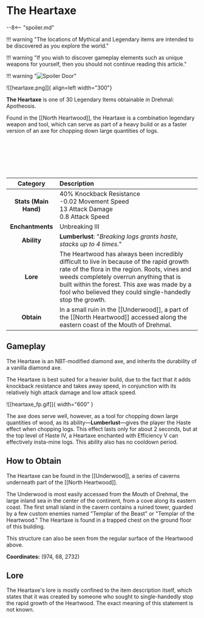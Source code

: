 # The Heartaxe

--8<-- "spoiler.md"

!!! warning "The locations of Mythical and Legendary items are intended to be discovered as you explore the world."

!!! warning "If you wish to discover gameplay elements such as unique weapons for yourself, then you should not continue reading this article."

!!! warning "![Spoiler Door](/assets/img/spoiler_door.png)"

![[heartaxe.png]]{ align=left width="300"}

**The Heartaxe** is one of 30 Legendary Items obtainable in Drehmal: Apotheosis.

Found in the [[North Heartwood]], the Heartaxe is a combination legendary weapon and tool, which can serve as part of a heavy build or as a faster version of an axe for chopping down large quantities of logs.

<br> <br> <br> <br> <br>

| Category | Description |
|:--------------------------------:|:-----------------------------------------------------------------------------------------------------------------------------------------------------------------------------|
| **Stats (Main Hand)**         | 40% Knockback Resistance <br> -0.02 Movement Speed <br> 13 Attack Damage <br> 0.8 Attack Speed         |
| **Enchantments**              | Unbreaking III |
| **Ability**                   | **Lumberlust**: "*Breaking logs grants haste, stacks up to 4 times.*" |
| **Lore**                      | The Heartwood has always been incredibly difficult to live in because of the rapid growth rate of the flora in the region. Roots, vines and weeds completely overrun anything that is built within the forest. This axe was made by a fool who believed they could single-handedly stop the growth. |
| **Obtain**                    | In a small ruin in the [[Underwood]], a part of the [[North Heartwood]] accessed along the eastern coast of the Mouth of Drehmal.   |

## Gameplay
The Heartaxe is an NBT-modified diamond axe, and inherits the durability of a vanilla diamond axe.

The Heartaxe is best suited for a heavier build, due to the fact that it adds knockback resistance and takes away speed, in conjunction with its relatively high attack damage and low attack speed. 

![[heartaxe_fp.gif]]{ width="600" }

The axe does serve well, however, as a tool for chopping down large quantities of wood, as its ability—**Lumberlust**—gives the player the Haste effect when chopping logs. This effect lasts only for about 2 seconds, but at the top level of Haste IV, a Heartaxe enchanted with Efficiency V can effectively insta-mine logs. This ability also has no cooldown period.

## How to Obtain
The Heartaxe can be found in the [[Underwood]], a series of caverns underneath part of the [[North Heartwood]]. 

The Underwood is most easily accessed from the Mouth of Drehmal, the large inland sea in the center of the continent, from a cove along its eastern coast. The first small island in the cavern contains a ruined tower, guarded by a few custom enemies named "Templar of the Beast" or "Templar of the Heartwood." The Heartaxe is found in a trapped chest on the ground floor of this building.

This structure can also be seen from the regular surface of the Heartwood above.

**Coordinates:** (974, 68, 2732)

## Lore
The Heartaxe's lore is mostly confined to the item description itself, which states that it was created by someone who sought to single-handedly stop the rapid growth of the Heartwood. The exact meaning of this statement is not known.